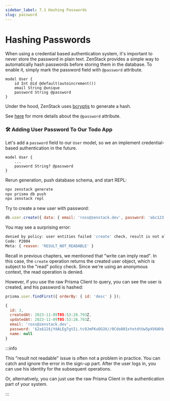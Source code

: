 ```yaml
---
sidebar_label: 7.1 Hashing Passwords
slug: password
---
```


# Hashing Passwords

When using a credential based authentication system, it's important to never store the password in plain text. ZenStack provides a simple way to automatically hash passwords before storing them in the database. To enable it, simply mark the password field with `@password` attribute.

```zmodel
model User {
    id Int @id @default(autoincrement())
    email String @unique
    password String @password
}
```

Under the hood, ZenStack uses [bcryptjs](https://github.com/dcodeIO/bcrypt.js/tree/master) to generate a hash.

See [here](/docs/reference/zmodel-language#password) for more details about the `@password` attribute.

### 🛠️ Adding User Password To Our Todo App

Let's add a `password` field to our `User` model, so we an implement credential-based authentication in the future.

```zmodel
model User {
    ...
    password String? @password
}
```

Rerun generation, push database schema, and start REPL:

```bash
npx zenstack generate
npx prisma db push
npx zenstack repl
```

Try to create a new user with password:

```js
db.user.create({ data: { email: 'ross@zenstack.dev', password: 'abc123' }})
```

You may see a surprising error:

```js
denied by policy: user entities failed 'create' check, result is not allowed to be read back
Code: P2004
Meta: { reason: 'RESULT_NOT_READABLE' }
```

Recall in previous chapters, we mentioned that "write can imply read". In this case, the `create` operation returns the created user object, which is subject to the "read" policy check. Since we're using an anonymous context, the read operation is denied.

However, if you use the raw Prisma Client to query, you can see the user is created, and his password is hashed:

```js
prisma.user.findFirst({ orderBy: { id: 'desc' } });
```

```js
{
  id: 3,
  createdAt: 2023-11-09T05:53:28.793Z,
  updatedAt: 2023-11-09T05:53:28.793Z,
  email: 'ross@zenstack.dev',
  password: '$2a$12$jYdALEg7gtIi.tc9JmFKuOG3X//0Cdo801xYotdtUw5pXV6Ahb.2m',
  name: null
}
```

:::info

This "result not readable" issue is often not a problem in practice. You can catch and ignore the error in the sign-up part. After the user logs in, you can use his identity for the subsequent operations.

Or, alternatively, you can just use the raw Prisma Client in the authentication part of your system.

:::

